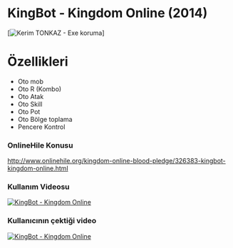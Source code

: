 # KingBot - Kingdom Online (2014)
[![Kerim TONKAZ - Exe koruma](https://i.ibb.co/YcZfzdw/kingbot.png)]

# Özellikleri
  - Oto mob
  - Oto R (Kombo)
  - Oto Atak
  - Oto Skill
  - Oto Pot
  - Oto Bölge toplama
  - Pencere Kontrol

### OnlineHile Konusu
http://www.onlinehile.org/kingdom-online-blood-pledge/326383-kingbot-kingdom-online.html

### Kullanım Videosu
[![KingBot - Kingdom Online](https://i.ibb.co/PwcxRVy/kingbot1.png)](https://youtu.be/wxEV7jWJXOE)

### Kullanıcının çektiği video
[![KingBot - Kingdom Online](https://i.ibb.co/Yh54QZQ/kingbot2.png)](https://youtu.be/qYOfpNw5Uuo)
